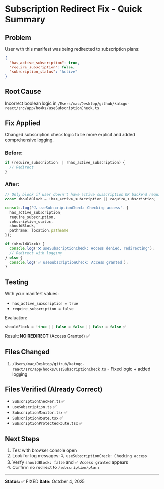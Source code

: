 # Subscription Redirect Fix - Quick Summary

## Problem
User with this manifest was being redirected to subscription plans:
```json
{
  "has_active_subscription": true,
  "require_subscription": false,
  "subscription_status": "Active"
}
```

## Root Cause
Incorrect boolean logic in `/Users/mac/Desktop/github/katogo-react/src/app/hooks/useSubscriptionCheck.ts`

## Fix Applied
Changed subscription check logic to be more explicit and added comprehensive logging.

### Before:
```typescript
if (require_subscription || !has_active_subscription) {
  // Redirect
}
```

### After:
```typescript
// Only block if user doesn't have active subscription OR backend requires it
const shouldBlock = !has_active_subscription || require_subscription;

console.log('🔍 useSubscriptionCheck: Checking access', {
  has_active_subscription,
  require_subscription,
  subscription_status,
  shouldBlock,
  pathname: location.pathname
});

if (shouldBlock) {
  console.log('❌ useSubscriptionCheck: Access denied, redirecting');
  // Redirect with logging
} else {
  console.log('✅ useSubscriptionCheck: Access granted');
}
```

## Testing
With your manifest values:
- `has_active_subscription = true`
- `require_subscription = false`

Evaluation:
```typescript
shouldBlock = !true || false = false || false = false ✅
```

Result: **NO REDIRECT** (Access Granted) ✅

## Files Changed
1. `/Users/mac/Desktop/github/katogo-react/src/app/hooks/useSubscriptionCheck.ts` - Fixed logic + added logging

## Files Verified (Already Correct)
- `SubscriptionChecker.ts` ✅
- `useSubscription.ts` ✅
- `SubscriptionMonitor.tsx` ✅
- `SubscriptionRoute.tsx` ✅
- `SubscriptionProtectedRoute.tsx` ✅

## Next Steps
1. Test with browser console open
2. Look for log messages: `🔍 useSubscriptionCheck: Checking access`
3. Verify `shouldBlock: false` and `✅ Access granted` appears
4. Confirm no redirect to `/subscription/plans`

---

**Status:** ✅ FIXED
**Date:** October 4, 2025
